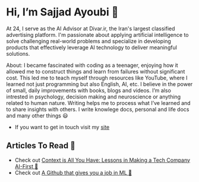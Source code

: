 # Hi, I’m Sajjad Ayoubi 👋
At 24, I serve as the AI Advisor at Divar.ir, the Iran's largest classified advertising platform. I'm passionate about applying artificial intelligence to solve challenging real-world problems and specialize in developing products that effectively leverage AI technology to deliver meaningful solutions.

About: I became fascinated with coding as a teenager, enjoying how it allowed me to construct things and learn from failures without significant cost. This led me to teach myself through resources like YouTube, where I learned not just programming but also English, AI, etc. I believe in the power of small, daily improvements with books, blogs and videos. I’m also intrested in psychology, decision making and neuroscience or anything related to human nature. Writing helps me to process what I’ve learned and to share insights with others. I write knowlege docs, personal and life docs and many other things 😃
- If you want to get in touch visit my [site](http://sajjjadayobi.github.io/)

## Articles To Read 📖
- Check out [Context is All You Have: Lessons in Making a Tech Company AI-First 📐](https://medium.com/@sadeveloper360/context-is-all-you-have-lessons-in-making-a-tech-company-ai-first-b09c3ff7da88)
- Check out [A Github that gives you a job in ML 🤖](https://medium.com/@sadeveloper360/a-github-that-gives-you-a-job-in-machine-learning-7654e3d26231)

